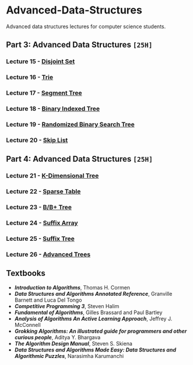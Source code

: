 # Advanced-Data-Structures
Advanced data structures lectures for computer science students.

## Part 3: Advanced Data Structures `[25H]`

### Lecture 15 - [Disjoint Set]()
### Lecture 16 - [Trie]()
### Lecture 17 - [Segment Tree]()
### Lecture 18 - [Binary Indexed Tree]()
### Lecture 19 - [Randomized Binary Search Tree]()
### Lecture 20 - [Skip List]()

## Part 4: Advanced Data Structures `[25H]`

### Lecture 21 - [K-Dimensional Tree]()
### Lecture 22 - [Sparse Table]()
### Lecture 23 - [B/B+ Tree]()
### Lecture 24 - [Suffix Array]()
### Lecture 25 - [Suffix Tree]()
### Lecture 26 - [Advanced Trees]()

## Textbooks
* ***Introduction to Algorithms***, Thomas H. Cormen
* ***Data Structures and Algorithms Annotated Reference***, Granville Barnett and Luca Del Tongo
* ***Competitive Programming 3***, Steven Halim
* ***Fundamental of Algorithms***, Gilles Brassard and Paul Bartley
* ***Analysis of Algorithms An Active Learning Approach***, Jeffrey J. McConnell
* ***Grokking Algorithms: An illustrated guide for programmers and other curious people***, Aditya Y. Bhargava
* ***The Algorithm Design Manual***, Steven S. Skiena
* ***Data Structures and Algorithms Made Easy: Data Structures and Algorithmic Puzzles***, Narasimha Karumanchi
